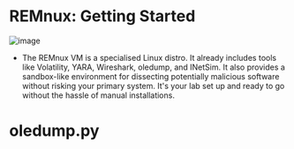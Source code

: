 # REMnux: Getting Started

![image](https://github.com/user-attachments/assets/48ad083e-ae98-4ce6-ac6c-2ace8c7ce828)

- The REMnux VM is a specialised Linux distro. It already includes tools like Volatility, YARA, Wireshark, oledump, and INetSim. It also provides a sandbox-like environment for dissecting potentially malicious software without risking your primary system. It's your lab set up and ready to go without the hassle of manual installations.

# oledump.py

